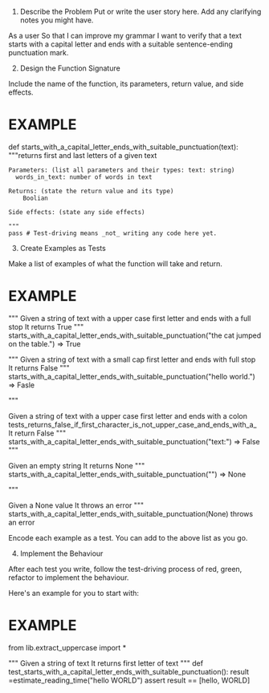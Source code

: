 1. Describe the Problem
Put or write the user story here. Add any clarifying notes you might have.

As a user
So that I can improve my grammar
I want to verify that a text starts with a capital letter and ends with a suitable sentence-ending punctuation mark.

2. Design the Function Signature

Include the name of the function, its parameters, return value, and side effects.

# EXAMPLE

def starts_with_a_capital_letter_ends_with_suitable_punctuation(text):
    """returns first and last letters of a given text

    Parameters: (list all parameters and their types: text: string)
      words_in_text: number of words in text

    Returns: (state the return value and its type)
        Boolian

    Side effects: (state any side effects)
        
    """
    pass # Test-driving means _not_ writing any code here yet.

3. Create Examples as Tests

Make a list of examples of what the function will take and return.


# EXAMPLE

"""
Given a string of text with a upper case first letter and ends with a full stop
It returns True
"""
starts_with_a_capital_letter_ends_with_suitable_punctuation("the cat jumped on the table.") => True

"""
Given a string of text with a small cap first letter and ends with full stop
It returns False
"""
starts_with_a_capital_letter_ends_with_suitable_punctuation("hello world.") => Fasle 

"""

Given a string of text with a upper case first letter and ends with a colon
 tests_returns_false_if_first_character_is_not_upper_case_and_ends_with_a_
It return False
"""
starts_with_a_capital_letter_ends_with_suitable_punctuation("text:") => False
"""

Given an empty string
It returns None
"""
starts_with_a_capital_letter_ends_with_suitable_punctuation("") => None

"""

Given a None value
It throws an error
"""
starts_with_a_capital_letter_ends_with_suitable_punctuation(None) throws an error

Encode each example as a test. You can add to the above list as you go.

4. Implement the Behaviour

After each test you write, follow the test-driving process of red, green, refactor to implement the behaviour.

Here's an example for you to start with:

# EXAMPLE

from lib.extract_uppercase import *

"""
Given a string of text
It returns first letter of text
"""
def test_starts_with_a_capital_letter_ends_with_suitable_punctuation():
    result =estimate_reading_time("hello WORLD")
    assert result == [hello, WORLD]
